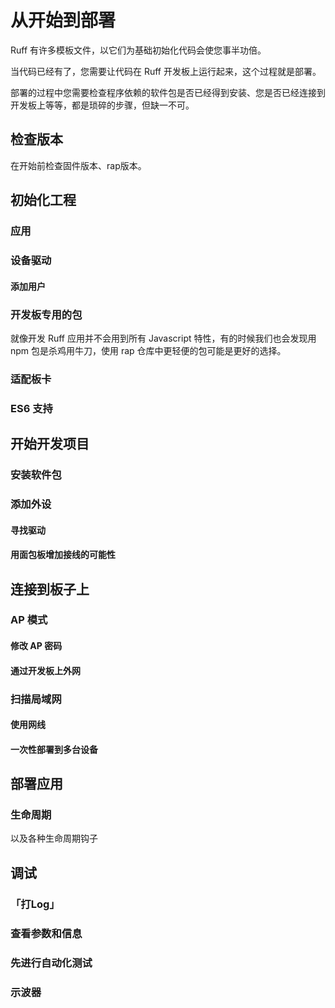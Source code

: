 # 从开始到部署

Ruff 有许多模板文件，以它们为基础初始化代码会使您事半功倍。

当代码已经有了，您需要让代码在 Ruff 开发板上运行起来，这个过程就是部署。
  
部署的过程中您需要检查程序依赖的软件包是否已经得到安装、您是否已经连接到开发板上等等，都是琐碎的步骤，但缺一不可。

## 检查版本

在开始前检查固件版本、rap版本。

## 初始化工程

### 应用

### 设备驱动

#### 添加用户

### 开发板专用的包

就像开发 Ruff 应用并不会用到所有 Javascript 特性，有的时候我们也会发现用 npm 包是杀鸡用牛刀，使用 rap 仓库中更轻便的包可能是更好的选择。

### 适配板卡

### ES6 支持

## 开始开发项目

### 安装软件包

### 添加外设

#### 寻找驱动

#### 用面包板增加接线的可能性

## 连接到板子上

### AP 模式

#### 修改 AP 密码

#### 通过开发板上外网

### 扫描局域网

#### 使用网线

#### 一次性部署到多台设备


## 部署应用

### 生命周期

以及各种生命周期钩子

## 调试

### 「打Log」

### 查看参数和信息

### 先进行自动化测试

### 示波器

